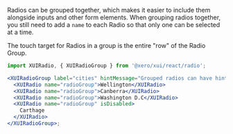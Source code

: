 Radios can be grouped together, which makes it easier to include them alongside inputs and other form elements.
When grouping radios together, you still need to add a `name` to each Radio so that only one can be selected at a time.

The touch target for Radios in a group is the entire "row" of the Radio Group.

```jsx harmony
import XUIRadio, { XUIRadioGroup } from '@xero/xui/react/radio';

<XUIRadioGroup label="cities" hintMessage="Grouped radios can have hints and validation messages">
  <XUIRadio name="radioGroup">Wellington</XUIRadio>
  <XUIRadio name="radioGroup">Canberra</XUIRadio>
  <XUIRadio name="radioGroup">Washington D.C</XUIRadio>
  <XUIRadio name="radioGroup" isDisabled>
    Carthage
  </XUIRadio>
</XUIRadioGroup>;
```
